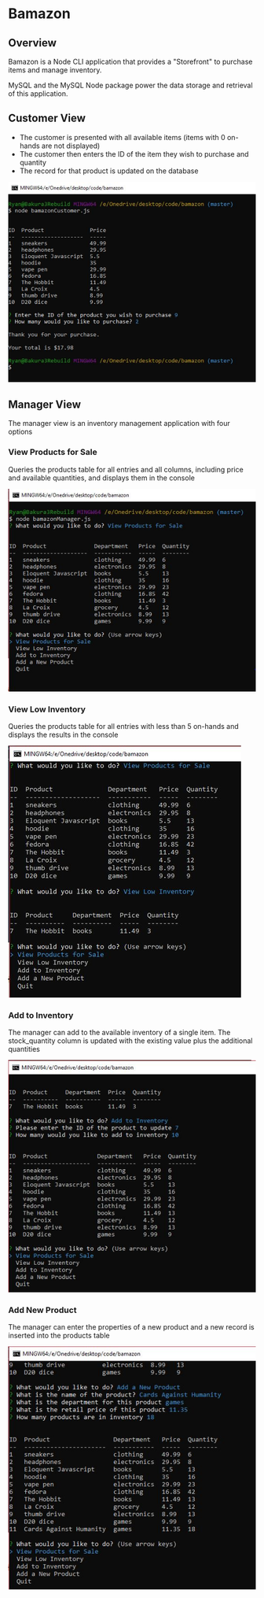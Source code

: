 # Bamazon

## Overview

Bamazon is a Node CLI application that provides a "Storefront" to purchase items and manage inventory.

MySQL and the MySQL Node package power the data storage and retrieval of this application.

## Customer View

* The customer is presented with all available items (items with 0 on-hands are not displayed)
* The customer then enters the ID of the item they wish to purchase and quantity
* The record for that product is updated on the database

![Customer View](./images/customer.JPG)

## Manager View

The manager view is an inventory management application with four options

### View Products for Sale

Queries the products table for all entries and all columns, including price and available quantities, and displays them in the console

![View Products](./images/manager-viewproducts.JPG)

### View Low Inventory

Queries the products table for all entries with less than 5 on-hands and displays the results in the console

![View Low Inventory](./images/manager-viewlowinventory.JPG)

### Add to Inventory

The manager can add to the available inventory of a single item. The stock_quantity column is updated with the existing value plus the additional quantities

![Add Inventory](./images/manager-addInventory.JPG)

### Add New Product

The manager can enter the properties of a new product and a new record is inserted into the products table

![Add Product](./images/manager-addproducts.JPG)
